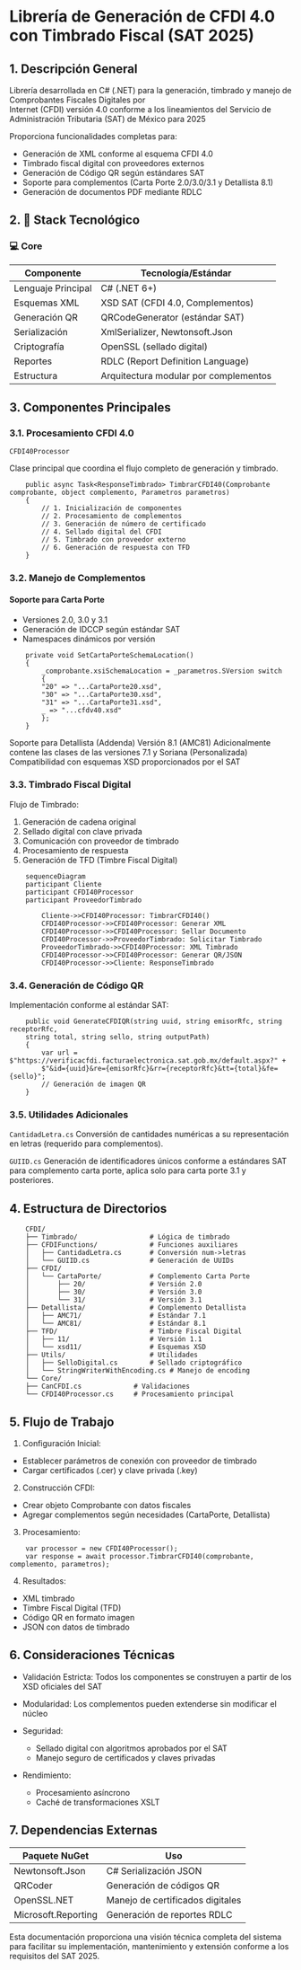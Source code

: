 # Librería de Generación de CFDI 4.0 con Timbrado Fiscal (SAT 2025)

## 1. Descripción General

Librería desarrollada en C# (.NET) para la generación, timbrado y manejo de Comprobantes Fiscales Digitales por  
Internet (CFDI) versión 4.0 conforme a los lineamientos del Servicio de Administración Tributaria (SAT) de México para 2025

Proporciona funcionalidades completas para:

- Generación de XML conforme al esquema CFDI 4.0
- Timbrado fiscal digital con proveedores externos
- Generación de Código QR según estándares SAT
- Soporte para complementos (Carta Porte 2.0/3.0/3.1 y Detallista 8.1)
- Generación de documentos PDF mediante RDLC

## 2. 🔧 Stack Tecnológico <a name="-stack-tecnológico"></a>

### 💻 Core

| Componente         | Tecnología/Estándar                   |  
|--------------------|---------------------------------------|  
| Lenguaje Principal | C# (.NET 6+)                          |  
| Esquemas XML       | XSD SAT (CFDI 4.0, Complementos)      |  
| Generación QR      | QRCodeGenerator (estándar SAT)        |  
| Serialización      | XmlSerializer, Newtonsoft.Json        |  
| Criptografía       | OpenSSL (sellado digital)             |  
| Reportes           | RDLC (Report Definition Language)     |  
| Estructura         | Arquitectura modular por complementos |  

## 3. Componentes Principales

### 3.1. Procesamiento CFDI 4.0

`CFDI40Processor`

Clase principal que coordina el flujo completo de generación y timbrado.

```
    public async Task<ResponseTimbrado> TimbrarCFDI40(Comprobante comprobante, object complemento, Parametros parametros)  
    {  
	    // 1. Inicialización de componentes  
	    // 2. Procesamiento de complementos  
	    // 3. Generación de número de certificado  
	    // 4. Sellado digital del CFDI  
	    // 5. Timbrado con proveedor externo  
	    // 6. Generación de respuesta con TFD  
    }
```

### 3.2. Manejo de Complementos

#### Soporte para Carta Porte

- Versiones 2.0, 3.0 y 3.1
- Generación de IDCCP según estándar SAT
- Namespaces dinámicos por versión

```
    private void SetCartaPorteSchemaLocation()
    {
        _comprobante.xsiSchemaLocation = _parametros.SVersion switch
        {
        "20" => "...CartaPorte20.xsd",
        "30" => "...CartaPorte30.xsd",
        "31" => "...CartaPorte31.xsd",
        _ => "...cfdv40.xsd"
        };
    }
```

Soporte para Detallista (Addenda)
Versión 8.1 (AMC81)
Adicionalmente contene las clases de las versiones 7.1 y Soriana (Personalizada)
Compatibilidad con esquemas XSD proporcionados por el SAT

### 3.3. Timbrado Fiscal Digital

Flujo de Timbrado:

1. Generación de cadena original
2. Sellado digital con clave privada
3. Comunicación con proveedor de timbrado
4. Procesamiento de respuesta
5. Generación de TFD (Timbre Fiscal Digital)

```
    sequenceDiagram
    participant Cliente
    participant CFDI40Processor
    participant ProveedorTimbrado
    
        Cliente->>CFDI40Processor: TimbrarCFDI40()
        CFDI40Processor->>CFDI40Processor: Generar XML
        CFDI40Processor->>CFDI40Processor: Sellar Documento
        CFDI40Processor->>ProveedorTimbrado: Solicitar Timbrado
        ProveedorTimbrado->>CFDI40Processor: XML Timbrado
        CFDI40Processor->>CFDI40Processor: Generar QR/JSON
        CFDI40Processor->>Cliente: ResponseTimbrado
```

### 3.4. Generación de Código QR

Implementación conforme al estándar SAT:

```
    public void GenerateCFDIQR(string uuid, string emisorRfc, string receptorRfc,
    string total, string sello, string outputPath)
    {
        var url = $"https://verificacfdi.facturaelectronica.sat.gob.mx/default.aspx?" +
        $"&id={uuid}&re={emisorRfc}&rr={receptorRfc}&tt={total}&fe={sello}";
        // Generación de imagen QR
    }
```

### 3.5. Utilidades Adicionales

`CantidadLetra.cs`
Conversión de cantidades numéricas a su representación en letras (requerido para complementos).

`GUIID.cs`
Generación de identificadores únicos conforme a estándares SAT para complemento carta porte, aplica solo para carta
porte 3.1 y posteriores.

## 4. Estructura de Directorios

```
    CFDI/
    ├── Timbrado/                  # Lógica de timbrado
    ├── CFDIFunctions/             # Funciones auxiliares
    │   ├── CantidadLetra.cs       # Conversión num->letras
    │   └── GUIID.cs               # Generación de UUIDs
    ├── CFDI/                      
    │   └── CartaPorte/            # Complemento Carta Porte
    │       ├── 20/                # Versión 2.0
    │       ├── 30/                # Versión 3.0
    │       └── 31/                # Versión 3.1
    ├── Detallista/                # Complemento Detallista
    │   ├── AMC71/                 # Estándar 7.1
    │   └── AMC81/                 # Estándar 8.1
    ├── TFD/                       # Timbre Fiscal Digital
    │   ├── 11/                    # Versión 1.1
    │   └── xsd11/                 # Esquemas XSD
    ├── Utils/                     # Utilidades
    │   ├── SelloDigital.cs        # Sellado criptográfico
    │   └── StringWriterWithEncoding.cs # Manejo de encoding
    └── Core/
    ├── CanCFDI.cs             # Validaciones
    └── CFDI40Processor.cs     # Procesamiento principal
```

## 5. Flujo de Trabajo

1. Configuración Inicial:

- Establecer parámetros de conexión con proveedor de timbrado
- Cargar certificados (.cer) y clave privada (.key)

2. Construcción CFDI:

- Crear objeto Comprobante con datos fiscales
- Agregar complementos según necesidades (CartaPorte, Detallista)

3. Procesamiento:

```
    var processor = new CFDI40Processor();
    var response = await processor.TimbrarCFDI40(comprobante, complemento, parametros);
```

4. Resultados:

- XML timbrado
- Timbre Fiscal Digital (TFD)
- Código QR en formato imagen
- JSON con datos de timbrado

## 6. Consideraciones Técnicas

- Validación Estricta: Todos los componentes se construyen a partir de los XSD oficiales del SAT
- Modularidad: Los complementos pueden extenderse sin modificar el núcleo

- Seguridad:

    - Sellado digital con algoritmos aprobados por el SAT
    - Manejo seguro de certificados y claves privadas

- Rendimiento:
    - Procesamiento asíncrono
    - Caché de transformaciones XSLT

## 7. Dependencias Externas

| Paquete NuGet       | Uso                              |  
|---------------------|----------------------------------|  
| Newtonsoft.Json     | C# Serialización JSON            |  
| QRCoder             | Generación de códigos QR         |  
| OpenSSL.NET         | Manejo de certificados digitales |  
| Microsoft.Reporting | Generación de reportes RDLC      |  

Esta documentación proporciona una visión técnica completa del sistema para facilitar su implementación, mantenimiento y
extensión conforme a los requisitos del SAT 2025.